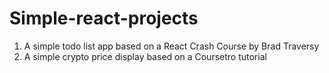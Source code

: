# Simple-react-projects

1. A simple todo list app based on a React Crash Course by Brad Traversy
2. A simple crypto price display based on a Coursetro tutorial
